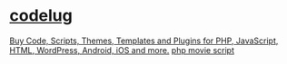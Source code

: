 # [codelug](https://codelug.com)
[Buy Code, Scripts, Themes, Templates and Plugins for PHP, JavaScript, HTML, WordPress, Android, iOS and more.](https://codelug.com)
[php movie script](https://codelug.com/marketplace/php-multimedia/)
